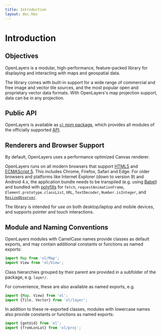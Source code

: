 ```yaml
---
title: Introduction
layout: doc.hbs
---
```


# Introduction

## Objectives

OpenLayers is a modular, high-performance, feature-packed library for displaying and interacting with maps and geospatial data.

The library comes with built-in support for a wide range of commercial and free image and vector tile sources, and the most popular open and proprietary vector data formats. With OpenLayers's map projection support, data can be in any projection.

## Public API

OpenLayers is available as [`ol` npm package](https://npmjs.com/package/ol), which provides all modules of the officially supported [API](../../apidoc).

## Renderers and Browser Support

By default, OpenLayers uses a performance optimized Canvas renderer.

OpenLayers runs on all modern browsers that support [HTML5](https://html.spec.whatwg.org/multipage/) and [ECMAScript 5](https://262.ecma-international.org/5.1/). This includes Chrome, Firefox, Safari and Edge. For older browsers and platforms like Internet Explorer (down to version 9) and Android 4.x, the application bundle needs to be transpiled (e.g. using [Babel](https://babeljs.io/)) and bundled with [polyfills](https://polyfill.io/) for `fetch`, `requestAnimationFrame`, `Element.prototype.classList`, `URL`, `TextDecoder`, `Number.isInteger`, and [`ResizeObserver`](https://developer.mozilla.org/en-US/docs/Web/API/ResizeObserver).

The library is intended for use on both desktop/laptop and mobile devices, and supports pointer and touch interactions.

## Module and Naming Conventions

OpenLayers modules with CamelCase names provide classes as default exports, and may contain additional constants or functions as named exports:

```js
import Map from 'ol/Map';
import View from 'ol/View';
```

Class hierarchies grouped by their parent are provided in a subfolder of the package, e.g. `layer/`.

For convenience, these are also available as named exports, e.g.

```js
import {Map, View} from 'ol';
import {Tile, Vector} from 'ol/layer';
```

In addition to these re-exported classes, modules with lowercase names also provide constants or functions as named exports:

```js
import {getUid} from 'ol';
import {fromLonLat} from 'ol/proj';
```
